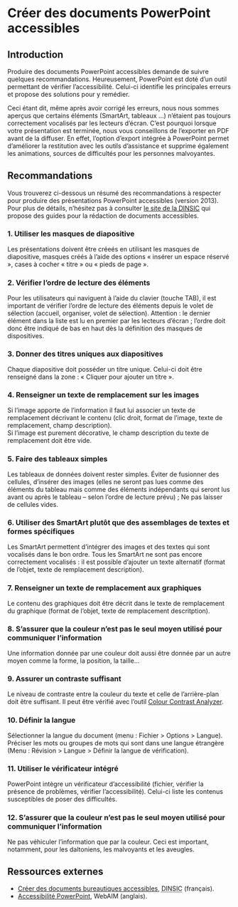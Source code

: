 # Créer des documents PowerPoint accessibles
<script>$(document).ready(function () {
    setBreadcrumb([{"label":"PowerPoint accessible"}]);
});</script>

<style>h3 {font-size: 1rem;}</style>

## Introduction
Produire des documents PowerPoint accessibles demande de suivre quelques recommandations. Heureusement, PowerPoint est doté d’un outil permettant de vérifier l’accessibilité.
Celui-ci identifie les principales erreurs et propose des solutions pour y remédier.

Ceci étant dit, même après avoir corrigé les erreurs, nous nous sommes aperçus que certains éléments (SmartArt, tableaux ...) n’étaient pas toujours correctement vocalisés par les lecteurs d’écran.
C’est pourquoi lorsque votre présentation est terminée, nous vous conseillons de l’exporter en PDF avant de la diffuser. 
En effet, l’option d’export intégrée à PowerPoint permet d’améliorer la restitution avec les outils d’assistance et supprime également les animations, sources de difficultés pour les personnes malvoyantes.

## Recommandations

Vous trouverez ci-dessous un résumé des recommandations à respecter pour produire des présentations PowerPoint accessibles (version 2013). 
Pour plus de détails, n’hésitez pas à consulter <a href="https://disic.github.io/guides-documents_bureautiques_accessibles/html/">le site de la <abbr title="direction interministérielle du numérique et du système d’information et de communication">DINSIC</abbr></a> qui propose des guides pour la rédaction de documents accessibles.

### 1. Utiliser les masques de diapositive
Les présentations doivent être créeés en utilisant les masques de diapositive, masques créés à l’aide des options « insérer un espace réservé », cases à cocher « titre » ou « pieds de page ». 

### 2. Vérifier l’ordre de lecture des éléments
Pour les utilisateurs qui naviguent à l’aide du clavier (touche TAB), il est important de vérifier l’ordre de lecture des éléments depuis le volet de sélection (accueil, organiser, volet de sélection). Attention : le dernier élément dans la liste est lu en premier par les lecteurs d’écran ; l’ordre doit donc être indiqué de bas en haut dès la définition des masques de dispositives.

### 3. Donner des titres uniques aux diapositives
Chaque diapositive doit posséder un titre unique. Celui-ci doit être renseigné dans la zone&nbsp;: «&nbsp;Cliquer pour ajouter un titre&nbsp;».

### 4. Renseigner un texte de remplacement sur les images
Si l’image apporte de l’information il faut lui associer un texte de remplacement décrivant le contenu (clic droit, format de l’image, texte de remplacement, champ description).   
Si l’image est purement décorative, le champ description du texte de remplacement doit être vide.

### 5. Faire des tableaux simples
Les tableaux de données doivent rester simples. Éviter de fusionner des cellules, d’insérer des images (elles ne seront pas lues comme des éléments du tableau mais comme des éléments indépendants qui seront lus avant ou après le tableau – selon l’ordre de lecture prévu) ; Ne pas laisser de cellules vides. 

### 6. Utiliser des SmartArt plutôt que des assemblages de textes et formes spécifiques
Les SmartArt permettent d’intégrer des images et des textes qui sont vocalisés dans le bon ordre. Tous les SmartArt ne sont pas encore correctement vocalisés : il est possible d’ajouter un texte alternatif (format de l’objet, texte de remplacement description). 

### 7. Renseigner un texte de remplacement aux graphiques
Le contenu des graphiques doit être décrit dans le texte de remplacement du graphique (format de l’objet, texte de remplacement descritption). 

### 8. S’assurer que la couleur n’est pas le seul moyen utilisé pour communiquer l’information
Une information donnée par une couleur doit aussi être donnée par un autre moyen comme la forme, la position, la taille…

### 9. Assurer un contraste suffisant
Le niveau de contraste entre la couleur du texte et celle de l’arrière-plan doit être suffisant. Il peut être vérifié avec l’outil [Colour Contrast Analyzer](https://www.paciellogroup.com/resources/contrastanalyser/).

### 10. Définir la langue
Sélectionner la langue du document (menu : Fichier > Options > Langue).  
Préciser les mots ou groupes de mots qui sont dans une langue étrangère (Menu : Révision > Langue > Définir la langue de vérification).

### 11. Utiliser le vérificateur intégré
PowerPoint intègre un vérificateur d’accessibilité (fichier, vérifier la présence de problèmes, vérifier l’accessibilité). Celui-ci liste les contenus susceptibles de poser des difficultés.

### 12. S’assurer que la couleur n’est pas le seul moyen utilisé pour communiquer l’information
Ne pas véhiculer l’information que par la couleur. Ceci est important, notamment, pour les daltoniens, les malvoyants et les aveugles.

## Ressources externes

- [Créer des documents bureautiques accessibles](https://disic.github.io/guides-documents_bureautiques_accessibles/html/), <abbr title="direction interministérielle du numérique et du système d’information et de communication">DINSIC</abbr> (français).
- [Accessibilité PowerPoint](http://webaim.org/techniques/PowerPoint/), WebAIM (anglais).

&nbsp;
<!--  This file is part of a11y-guidelines | Our vision of mobile & web accessibility guidelines and best practices, with valid/invalid examples.
 Copyright (C) 2016  Orange SA
 See the Creative Commons Legal Code Attribution-ShareAlike 3.0 Unported License for more details (LICENSE file). -->